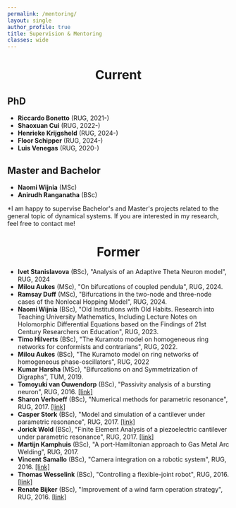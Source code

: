 ```yaml
---
permalink: /mentoring/
layout: single
author_profile: true
title: Supervision & Mentoring
classes: wide
---
```


<h1 style="text-align: center;">Current</h1>


## PhD

* **Riccardo Bonetto** (RUG, 2021-)
* **Shaoxuan Cui** (RUG, 2022-)
* **Henrieke Krijgsheld** (RUG, 2024-)
* **Floor Schipper** (RUG, 2024-)
* **Luis Venegas** (RUG, 2020-)

## Master and Bachelor

* **Naomi Wijnia** (MSc)
* **Anirudh Ranganatha** (BSc)

*I am happy to supervise Bachelor's and Master's projects related to the general topic of dynamical systems. 
If you are interested in my research, feel free to contact me!

<h1 style="text-align: center;">Former</h1>


* **Ivet Stanislavova** (BSc), "Analysis of an Adaptive Theta Neuron model", RUG, 2024
* **Milou Aukes** (MSc), "On bifurcations of coupled pendula", RUG, 2024.
* **Ramsay Duff** (MSc), "Bifurcations in the two-node and three-node cases of the Nonlocal Hopping Model", RUG, 2024.
* **Naomi Wijnia** (BSc), "Old Institutions with Old Habits. Research into Teaching University Mathematics, Including Lecture Notes on Holomorphic Differential Equations based on the Findings of 21st Century Researchers on Education", RUG, 2023.
* **Timo Hilverts** (BSc), "The Kuramoto model on homogeneous ring networks for conformists and contrarians", RUG, 2022.
* **Milou Aukes** (BSc), "The Kuramoto model on ring networks of homogeneous phase-oscillators", RUG, 2022
* **Kumar Harsha** (MSc), "Bifurcations on and Symmetrization of Digraphs", TUM, 2019. 
* **Tomoyuki van Ouwendorp** (BSc), "Passivity analysis of a bursting neuron", RUG, 2016. [[link]](https://fse.studenttheses.ub.rug.nl/15298/)
* **Sharon Verhoeff** (BSc), "Numerical methods for parametric resonance", RUG, 2017. [[link]](https://fse.studenttheses.ub.rug.nl/15299/)
* **Casper Stork** (BSc), "Model and simulation of a cantilever under parametric resonance", RUG, 2017. [[link]](https://fse.studenttheses.ub.rug.nl/15346/)
* **Jorick Wold** (BSc), "Finite Element Analysis of a piezoelectric cantilever under parametric resonance", RUG, 2017. [[link]](https://fse.studenttheses.ub.rug.nl/15678/)
* **Martijn Kamphuis** (BSc), "A port-Hamiltonian approach to Gas Metal Arc Welding", RUG, 2017. 
* **Vincent Samallo** (BSc), "Camera integration on a robotic system", RUG, 2016. [[link]](https://fse.studenttheses.ub.rug.nl/13997/)
* **Thomas Wesselink** (BSc), "Controlling a flexible-joint robot", RUG, 2016. [[link]](https://fse.studenttheses.ub.rug.nl/13928/)
* **Renate Bijker** (BSc), "Improvement of a wind farm operation strategy", RUG, 2016. [[link]](https://fse.studenttheses.ub.rug.nl/13909/)
